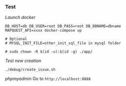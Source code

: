 ### Test

*Launch docker*

```
DB_HOST=db DB_USER=root DB_PASS=root DB_DBNAME=dbname MAPQUEST_API=xxxx docker-compose up

# Optional
# MYSQL_INIT_FILE=other_init_sql_file in mysql folder

# sudo chown -R $(id -u):$(id -g) ./app/
```


*Test new creation*
```
./debug/create_issue.sh
```

*phpmyadmin*
Go to `http://localhost:8888`